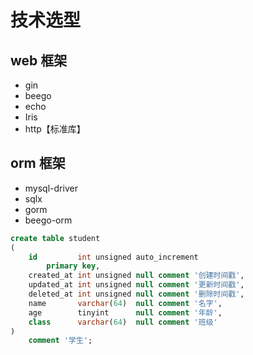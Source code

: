 # 技术选型

## web 框架

- gin
- beego
- echo
- Iris
- http【标准库】

## orm 框架

- mysql-driver
- sqlx
- gorm
- beego-orm

```sql
create table student
(
    id         int unsigned auto_increment
        primary key,
    created_at int unsigned null comment '创建时间戳',
    updated_at int unsigned null comment '更新时间戳',
    deleted_at int unsigned null comment '删除时间戳',
    name       varchar(64)  null comment '名字',
    age        tinyint      null comment '年龄',
    class      varchar(64)  null comment '班级'
)
    comment '学生';
```